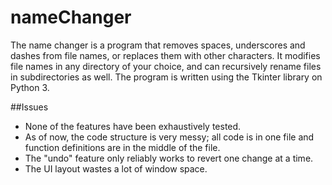 # nameChanger
The name changer is a program that removes spaces, underscores and dashes from file names, or replaces them with other characters. It modifies file names in any directory of your choice, and can recursively rename files in subdirectories as well. The program is written using the Tkinter library on Python 3.

##Issues
* None of the features have been exhaustively tested.
* As of now, the code structure is very messy; all code is in one file and function definitions are in the middle of the file.
* The "undo" feature only reliably works to revert one change at a time.
* The UI layout wastes a lot of window space.
